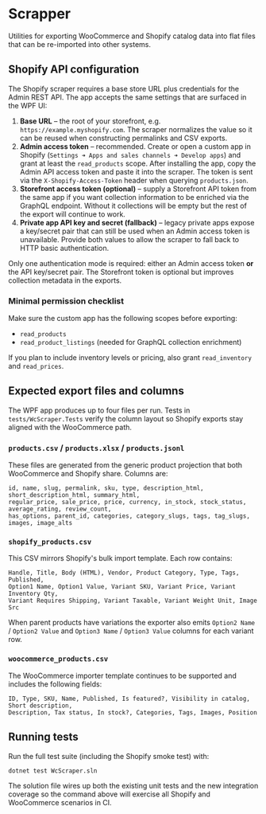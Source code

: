 # Scrapper

Utilities for exporting WooCommerce and Shopify catalog data into flat files that can be re-imported into other systems.

## Shopify API configuration

The Shopify scraper requires a base store URL plus credentials for the Admin REST API. The app accepts the same settings that
are surfaced in the WPF UI:

1. **Base URL** – the root of your storefront, e.g. `https://example.myshopify.com`. The scraper normalizes the value so it can
   be reused when constructing permalinks and CSV exports.
2. **Admin access token** – recommended. Create or open a custom app in Shopify (`Settings ➜ Apps and sales channels ➜ Develop
   apps`) and grant at least the `read_products` scope. After installing the app, copy the Admin API access token and paste it
   into the scraper. The token is sent via the `X-Shopify-Access-Token` header when querying `products.json`.
3. **Storefront access token (optional)** – supply a Storefront API token from the same app if you want collection information to
   be enriched via the GraphQL endpoint. Without it collections will be empty but the rest of the export will continue to work.
4. **Private app API key and secret (fallback)** – legacy private apps expose a key/secret pair that can still be used when an
   Admin access token is unavailable. Provide both values to allow the scraper to fall back to HTTP basic authentication.

Only one authentication mode is required: either an Admin access token **or** the API key/secret pair. The Storefront token is
optional but improves collection metadata in the exports.

### Minimal permission checklist

Make sure the custom app has the following scopes before exporting:

- `read_products`
- `read_product_listings` (needed for GraphQL collection enrichment)

If you plan to include inventory levels or pricing, also grant `read_inventory` and `read_prices`.

## Expected export files and columns

The WPF app produces up to four files per run. Tests in `tests/WcScraper.Tests` verify the column layout so Shopify exports stay
aligned with the WooCommerce path.

### `products.csv` / `products.xlsx` / `products.jsonl`

These files are generated from the generic product projection that both WooCommerce and Shopify share. Columns are:

```
id, name, slug, permalink, sku, type, description_html, short_description_html, summary_html,
regular_price, sale_price, price, currency, in_stock, stock_status, average_rating, review_count,
has_options, parent_id, categories, category_slugs, tags, tag_slugs, images, image_alts
```

### `shopify_products.csv`

This CSV mirrors Shopify's bulk import template. Each row contains:

```
Handle, Title, Body (HTML), Vendor, Product Category, Type, Tags, Published,
Option1 Name, Option1 Value, Variant SKU, Variant Price, Variant Inventory Qty,
Variant Requires Shipping, Variant Taxable, Variant Weight Unit, Image Src
```

When parent products have variations the exporter also emits `Option2 Name` / `Option2 Value` and `Option3 Name` / `Option3 Value`
columns for each variant row.

### `woocommerce_products.csv`

The WooCommerce importer template continues to be supported and includes the following fields:

```
ID, Type, SKU, Name, Published, Is featured?, Visibility in catalog, Short description,
Description, Tax status, In stock?, Categories, Tags, Images, Position
```

## Running tests

Run the full test suite (including the Shopify smoke test) with:

```bash
dotnet test WcScraper.sln
```

The solution file wires up both the existing unit tests and the new integration coverage so the command above will exercise all
Shopify and WooCommerce scenarios in CI.
